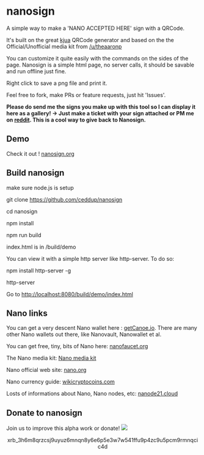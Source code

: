 # nanosign

A simple way to make a 'NANO ACCEPTED HERE' sign with a QRCode.

It's built on the great [kjua](https://larsjung.de/kjua/) QRCode generator and based on the the Official/Unofficial media kit from [/u/theaaronp](https://www.reddit.com/u/theaaronp)

You can customize it quite easily with the commands on the sides of the page. Nanosign is a simple html page, no server calls, it should be savable and run offline just fine.

Right click to save a png file and print it.

Feel free to fork, make PRs or feature requests, just hit 'Issues'.

**Please do send me the signs you make up with this tool so I can display it here as a gallery! -> Just make a ticket with your sign attached or PM me on [reddit](https://www.reddit.com/user/ceddup/). This is a cool way to give back to Nanosign.**

## Demo
Check it out ! [nanosign.org](http://nanosign.org)

## Build nanosign
make sure node.js is setup

git clone https://github.com/ceddup/nanosign

cd nanosign

npm install

npm run build

index.html is in /build/demo

You can view it with a simple http server like http-server. To do so:

npm install http-server -g

http-server

Go to [http://localhost:8080/build/demo/index.html](http://localhost:8080/build/demo/index.html)

## Nano links
You can get a very descent Nano wallet here : [getCanoe.io](https://getcanoe.io). There are many other Nano wallets out there, like Nanovault, Nanowallet et al.

You can get free, tiny, bits of Nano here: [nanofaucet.org](https://www.nanofaucet.org/)

The Nano media kit: [Nano media kit](https://www.reddit.com/r/nanocurrency/comments/88htfi/the_official_unofficial_media_kit_want_to_help/)

Nano official web site: [nano.org](https://nano.org)

Nano currency guide: [wikicryptocoins.com](https://www.wikicryptocoins.com/currency/Nano)

Losts of informations about Nano, Nano nodes, etc: [nanode21.cloud](https://nanode21.cloud)

## Donate to nanosign
Join us to improve this alpha work or donate!
![](http://nanosign.org/Nanosign_donate.png)
<p align="center">xrb_3h6m8qrzcsj9uyuz6mnqn8y6e6p5e3w7w541ffu9p4zc9u5pcm9rmnqcic4d</p>


